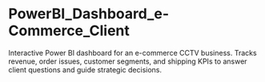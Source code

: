 # PowerBI_Dashboard_e-Commerce_Client
Interactive Power BI dashboard for an e-commerce CCTV business. Tracks revenue, order issues, customer segments, and shipping KPIs to answer client questions and guide strategic decisions.
